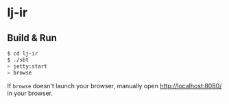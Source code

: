 # lj-ir #

## Build & Run ##

```sh
$ cd lj-ir
$ ./sbt
> jetty:start
> browse
```

If `browse` doesn't launch your browser, manually open [http://localhost:8080/](http://localhost:8080/) in your browser.
